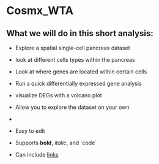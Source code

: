 # Cosmx_WTA

## What we will do in this short analysis:
- Explore a spatial single-cell pancreas dataset
- look at different cells types within the pancreas
- Look at where genes are located within certain cells
- Run a quick differentially expressed gene analysis
- visualize DEGs with a volcano plot
- Allow you to explore the dataset on your own

- 
- Easy to edit
- Supports **bold**, *italic*, and \`code\`
- Can include [links](https://example.com)

